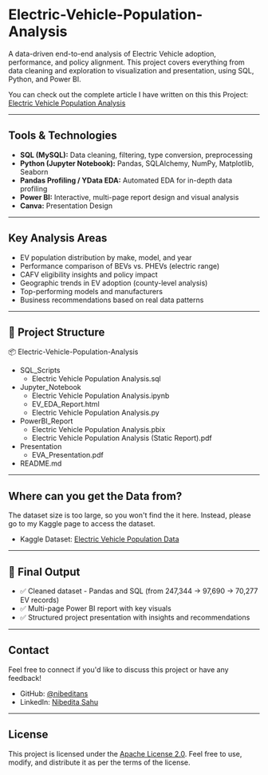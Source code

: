# Electric-Vehicle-Population-Analysis

A data-driven end-to-end analysis of Electric Vehicle adoption, performance, and policy alignment. This project covers everything from data cleaning and exploration to visualization and presentation, using SQL, Python, and Power BI.

You can check out the complete article I have written on this this Project: [Electric Vehicle Population Analysis](https://nsdsda.medium.com/electric-vehicle-population-analysis-13608bb3467c)

----

## Tools & Technologies

- **SQL (MySQL):** Data cleaning, filtering, type conversion, preprocessing  
- **Python (Jupyter Notebook):** Pandas, SQLAlchemy, NumPy, Matplotlib, Seaborn
- **Pandas Profiling / YData EDA:** Automated EDA for in-depth data profiling
- **Power BI:** Interactive, multi-page report design and visual analysis
- **Canva:** Presentation Design

----

## Key Analysis Areas

- EV population distribution by make, model, and year  
- Performance comparison of BEVs vs. PHEVs (electric range)  
- CAFV eligibility insights and policy impact  
- Geographic trends in EV adoption (county-level analysis)  
- Top-performing models and manufacturers  
- Business recommendations based on real data patterns

----

## 📁 Project Structure

📦 Electric-Vehicle-Population-Analysis
- SQL_Scripts
    - Electric Vehicle Population Analysis.sql
- Jupyter_Notebook
    - Electric Vehicle Population Analysis.ipynb
    - EV_EDA_Report.html
    - Electric Vehicle Population Analysis.py
- PowerBI_Report
    - Electric Vehicle Population Analysis.pbix
    - Electric Vehicle Population Analysis (Static Report).pdf
- Presentation
    - EVA_Presentation.pdf
- README.md

----

## Where can you get the Data from?

The dataset size is too large, so you won't find the it here. Instead, please go to my Kaggle page to access the dataset.
- Kaggle Dataset: [Electric Vehicle Population Data](https://www.kaggle.com/datasets/nibeditasahu/electric-vehicle-population-analysis/data?select=Electric_Vehicle_Population_Data.csv)

----

## 📌 Final Output

- ✅ Cleaned dataset - Pandas and SQL (from 247,344 → 97,690 → 70,277 EV records)
- ✅ Multi-page Power BI report with key visuals
- ✅ Structured project presentation with insights and recommendations

----

## Contact

Feel free to connect if you'd like to discuss this project or have any feedback!

- GitHub: [@nibeditans](https://github.com/nibeditans)
- LinkedIn: [Nibedita Sahu](https://in.linkedin.com/in/ns-nibedita-sahu)

----

## License
This project is licensed under the [Apache License 2.0](https://github.com/nibeditans/Electric-Vehicle-Population-Analysis/blob/main/LICENSE). Feel free to use, modify, and distribute it as per the terms of the license.

